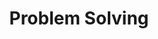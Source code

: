 ---
title: "Problem Solving"
image: problem-solving.jpg
style:
    background: "#2a9d8f"
    color: "#fff"
---